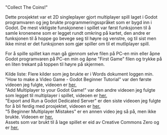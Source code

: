 "Collect The Coins!"

Dette prosjektet var et 2D singleplayer gjort multiplayer spill laget i Godot programvaren og jeg brukte programmeringsspråket som er bygd inn i Godot. 
De mest viktigste funskjonene i spillet var først funksjonen til å samle kronenene som er legget rundt omkring på kartet, den andre er funksjonen til å hoppe go bevege seg til høyre og venstre, og til sist men ikke minst er det funksjonen som gjør spiller om til et mutliplayer spill.

For å spille spillet kan man gå gjennom selve filen på PC-en min eller åpne Godot programvaren på PC-en min og åpne "First Game" filen og trykke på en liten trekant på toppen til høyre på skjermen.

Kilde liste:
Flere kilder som jeg brukte er i Words dokument loggen min. <br>
"How to make a Video Game - Godot Beginner Tutorial" var den første videoen jeg fulgte, videoen er <a href="https://www.youtube.com/watch?v=LOhfqjmasi0&t=90s">her.</a> <br>
"Add Multiplayer to your Godot Game!" var den andre videoen jeg fulgte som legget til multiplayer i spillet, videoen er <a href="https://www.youtube.com/watch?v=V4a_J38XdHk&t=2428s">her.</a> <br>
"Export and Run a Godot Dedicated Server" er den siste videoen jeg fulgte for å bli ferdig med prosjektet, videoen er <a href="https://www.youtube.com/watch?v=jgJuX04cq7k">her.</a> <br>
"5 Beginner Multiplayer Mistakes" er en annen video jeg så på, men ikke brukte. Videoen er <a href="https://www.youtube.com/watch?v=coODimFW3M4">her.</a><br>
Assets som var brukt til å lage spillet er eid av Creative Commons Zero og er <a href="https://brackeysgames.itch.io/brackeys-platformer-bundle">her.</a>
